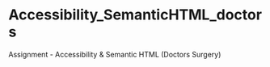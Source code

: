 # Accessibility_SemanticHTML_doctors
Assignment - Accessibility &amp; Semantic HTML (Doctors Surgery)
